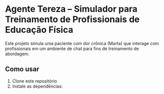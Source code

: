 # Agente Tereza – Simulador para Treinamento de Profissionais de Educação Física

Este projeto simula uma paciente com dor crônica (Marta) que interage com profissionais em um ambiente de chat para fins de treinamento de abordagem.

## Como usar

1. Clone este repositório
2. Instale as dependências:
